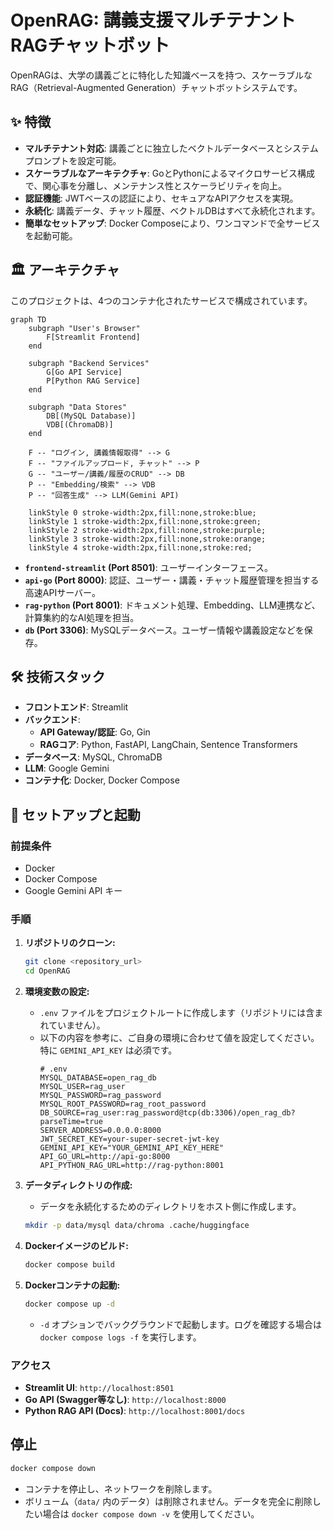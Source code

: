 # OpenRAG: 講義支援マルチテナントRAGチャットボット

OpenRAGは、大学の講義ごとに特化した知識ベースを持つ、スケーラブルなRAG（Retrieval-Augmented Generation）チャットボットシステムです。

## ✨ 特徴

- **マルチテナント対応**: 講義ごとに独立したベクトルデータベースとシステムプロンプトを設定可能。
- **スケーラブルなアーキテクチャ**: GoとPythonによるマイクロサービス構成で、関心事を分離し、メンテナンス性とスケーラビリティを向上。
- **認証機能**: JWTベースの認証により、セキュアなAPIアクセスを実現。
- **永続化**: 講義データ、チャット履歴、ベクトルDBはすべて永続化されます。
- **簡単なセットアップ**: Docker Composeにより、ワンコマンドで全サービスを起動可能。

## 🏛️ アーキテクチャ

このプロジェクトは、4つのコンテナ化されたサービスで構成されています。

```mermaid
graph TD
    subgraph "User's Browser"
        F[Streamlit Frontend]
    end

    subgraph "Backend Services"
        G[Go API Service]
        P[Python RAG Service]
    end
    
    subgraph "Data Stores"
        DB[(MySQL Database)]
        VDB[(ChromaDB)]
    end

    F -- "ログイン, 講義情報取得" --> G
    F -- "ファイルアップロード, チャット" --> P
    G -- "ユーザー/講義/履歴のCRUD" --> DB
    P -- "Embedding/検索" --> VDB
    P -- "回答生成" --> LLM(Gemini API)

    linkStyle 0 stroke-width:2px,fill:none,stroke:blue;
    linkStyle 1 stroke-width:2px,fill:none,stroke:green;
    linkStyle 2 stroke-width:2px,fill:none,stroke:purple;
    linkStyle 3 stroke-width:2px,fill:none,stroke:orange;
    linkStyle 4 stroke-width:2px,fill:none,stroke:red;
```

- **`frontend-streamlit` (Port 8501)**: ユーザーインターフェース。
- **`api-go` (Port 8000)**: 認証、ユーザー・講義・チャット履歴管理を担当する高速APIサーバー。
- **`rag-python` (Port 8001)**: ドキュメント処理、Embedding、LLM連携など、計算集約的なAI処理を担当。
- **`db` (Port 3306)**: MySQLデータベース。ユーザー情報や講義設定などを保存。

## 🛠️ 技術スタック

- **フロントエンド**: Streamlit
- **バックエンド**:
  - **API Gateway/認証**: Go, Gin
  - **RAGコア**: Python, FastAPI, LangChain, Sentence Transformers
- **データベース**: MySQL, ChromaDB
- **LLM**: Google Gemini
- **コンテナ化**: Docker, Docker Compose

## 🚀 セットアップと起動

### 前提条件

- Docker
- Docker Compose
- Google Gemini API キー

### 手順

1.  **リポジトリのクローン:**
    ```bash
    git clone <repository_url>
    cd OpenRAG
    ```

2.  **環境変数の設定:**
    - `.env` ファイルをプロジェクトルートに作成します（リポジトリには含まれていません）。
    - 以下の内容を参考に、ご自身の環境に合わせて値を設定してください。特に `GEMINI_API_KEY` は必須です。
      ```env
      # .env
      MYSQL_DATABASE=open_rag_db
      MYSQL_USER=rag_user
      MYSQL_PASSWORD=rag_password
      MYSQL_ROOT_PASSWORD=rag_root_password
      DB_SOURCE=rag_user:rag_password@tcp(db:3306)/open_rag_db?parseTime=true
      SERVER_ADDRESS=0.0.0.0:8000
      JWT_SECRET_KEY=your-super-secret-jwt-key
      GEMINI_API_KEY="YOUR_GEMINI_API_KEY_HERE"
      API_GO_URL=http://api-go:8000
      API_PYTHON_RAG_URL=http://rag-python:8001
      ```

3.  **データディレクトリの作成:**
    - データを永続化するためのディレクトリをホスト側に作成します。
    ```bash
    mkdir -p data/mysql data/chroma .cache/huggingface
    ```

4.  **Dockerイメージのビルド:**
    ```bash
    docker compose build
    ```

5.  **Dockerコンテナの起動:**
    ```bash
    docker compose up -d
    ```
    - `-d` オプションでバックグラウンドで起動します。ログを確認する場合は `docker compose logs -f` を実行します。

### アクセス

- **Streamlit UI**: `http://localhost:8501`
- **Go API (Swagger等なし)**: `http://localhost:8000`
- **Python RAG API (Docs)**: `http://localhost:8001/docs`

## 停止

```bash
docker compose down
```
- コンテナを停止し、ネットワークを削除します。
- ボリューム（`data/` 内のデータ）は削除されません。データを完全に削除したい場合は `docker compose down -v` を使用してください。